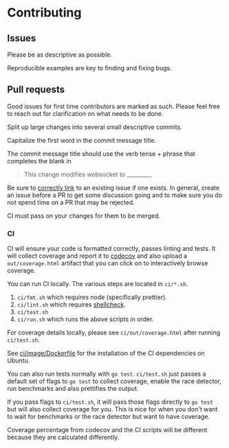 # Contributing

## Issues

Please be as descriptive as possible.

Reproducible examples are key to finding and fixing bugs.

## Pull requests

Good issues for first time contributors are marked as such. Please feel free to
reach out for clarification on what needs to be done.

Split up large changes into several small descriptive commits.

Capitalize the first word in the commit message title.

The commit message title should use the verb tense + phrase that completes the blank in

> This change modifies websocket to \_\_\_\_\_\_\_\_\_

Be sure to [correctly link](https://help.github.com/en/articles/closing-issues-using-keywords)
to an existing issue if one exists. In general, create an issue before a PR to get some
discussion going and to make sure you do not spend time on a PR that may be rejected.

CI must pass on your changes for them to be merged.

### CI

CI will ensure your code is formatted correctly, passes linting and tests.
It will collect coverage and report it to [codecov](https://codecov.io/gh/nhooyr/websocket)
and also upload a `out/coverage.html` artifact that you can click on to interactively
browse coverage.

You can run CI locally. The various steps are located in `ci/*.sh`.

1. `ci/fmt.sh` which requires node (specifically prettier).
1. `ci/lint.sh` which requires [shellcheck](https://github.com/koalaman/shellcheck#installing).
1. `ci/test.sh`
1. `ci/run.sh` which runs the above scripts in order.

For coverage details locally, please see `ci/out/coverage.html` after running `ci/test.sh`.

See [ci/image/Dockerfile](ci/image/Dockerfile) for the installation of the CI dependencies on Ubuntu.

You can also run tests normally with `go test`.
`ci/test.sh` just passes a default set of flags to `go test` to collect coverage,
enable the race detector, run benchmarks and also prettifies the output.

If you pass flags to `ci/test.sh`, it will pass those flags directly to `go test` but will also
collect coverage for you. This is nice for when you don't want to wait for benchmarks
or the race detector but want to have coverage.

Coverage percentage from codecov and the CI scripts will be different because they are calculated differently.
